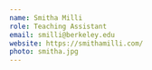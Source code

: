 ```yaml
---
name: Smitha Milli
role: Teaching Assistant
email: smilli@berkeley.edu
website: https://smithamilli.com/
photo: smitha.jpg
---
```

